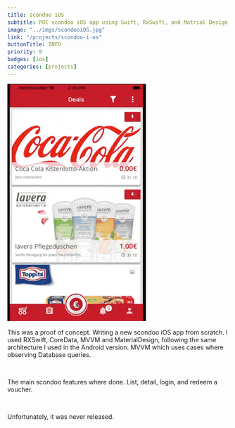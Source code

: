 ```yaml
---
title: scondoo iOS
subtitle: POC scondoo iOS app using Swift, RxSwift, and Matrial Design
image: "../imgs/scondooiOS.jpg"
link: "/projects/scondoo-i-os"
buttonTitle: INFO
priority: 9
badges: [ios]
categories: [projects]
---
```

![scondoo iOS](../imgs/scondooiOS.gif)

This was a proof of concept. Writing a new scondoo iOS app from scratch. I used RXSwift, CoreData, MVVM and MaterialDesign, following the same architecture I used in the Android version. MVVM which uses cases where observing Database queries.

<p>&nbsp;</p>

The main scondoo features where done. List, detail, login, and redeem a voucher.

<p>&nbsp;</p>

Unfortunately, it was never released.
